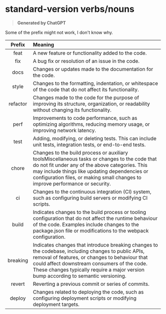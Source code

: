 # **standard-version verbs/nouns**

> **Generated by ChatGPT**

Some of the prefix might not work, I don't know why.

| Prefix | Meaning |
| :-: | :- |
| feat | A new feature or functionality added to the code. |
| fix | A bug fix or resolution of an issue in the code. |
| docs | Changes or updates made to the documentation for the code. |
| style | Changes to the formatting, indentation, or whitespace of the code that do not affect its functionality. |
| refactor | Changes made to the code for the purpose of improving its structure, organization, or readability without changing its functionality. |
| perf | Improvements to code performance, such as optimizing algorithms, reducing memory usage, or improving network latency. |
| test | Adding, modifying, or deleting tests. This can include unit tests, integration tests, or end-to-end tests. |
| chore | Changes to the build process or auxiliary toolsMiscellaneous tasks or changes to the code that do not fit under any of the above categories. This may include things like updating dependencies or configuration files, or making small changes to improve performance or security. |
| ci | Changes to the continuous integration (CI) system, such as configuring build servers or modifying CI scripts. |
| build | Indicates changes to the build process or tooling configuration that do not affect the runtime behaviour of the code. Examples include changes to the package.json file or modifications to the webpack configuration. |
| breaking | Indicates changes that introduce breaking changes to the codebase, including changes to public APIs, removal of features, or changes to behaviour that could affect downstream consumers of the code. These changes typically require a major version bump according to semantic versioning. |
| revert | Reverting a previous commit or series of commits. |
| deploy | Changes related to deploying the code, such as configuring deployment scripts or modifying deployment targets. |